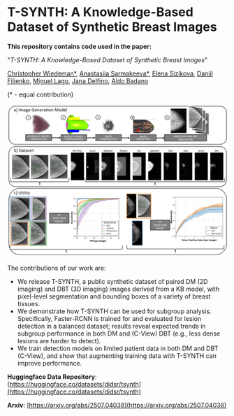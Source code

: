 # T-SYNTH: A Knowledge-Based Dataset of Synthetic Breast Images

**This repository contains code used in the paper:**

"_T-SYNTH: A Knowledge-Based Dataset of Synthetic Breast Images_"

[Christopher Wiedeman*](https://www.linkedin.com/in/christopher-wiedeman-a0b01014b), [Anastasiia Sarmakeeva*](https://www.linkedin.com/in/anastasiia-sarmakeeva), [Elena Sizikova](https://elenasizikova.github.io/), [Daniil Filienko](https://www.linkedin.com/in/daniil-filienko-800160215), [Miguel Lago](https://www.linkedin.com/in/milaan/), [Jana Delfino](https://www.linkedin.com/in/janadelfino/), [Aldo Badano](https://www.linkedin.com/in/aldobadano/) 

(* - equal contribution)

![overview](images/summary_figure.png)

The contributions of our work are:
* We release T-SYNTH, a public synthetic dataset of paired DM (2D imaging) and DBT (3D imaging) images derived from a KB model, with pixel-level segmentation and bounding boxes of a variety of breast tissues.
* We demonstrate how T-SYNTH can be used for subgroup analysis. Specifically, Faster-RCNN is trained for and evaluated for lesion detection in a balanced dataset; results reveal expected trends in subgroup performance in both DM and (C-View) DBT (e.g., less dense lesions are harder to detect). 
* We train detection models on limited patient data in both DM and DBT (C-View), and show that augmenting training data with T-SYNTH can improve performance.

**Huggingface Data Repository**: [https://huggingface.co/datasets/didsr/tsynth](https://huggingface.co/datasets/didsr/tsynth)

**Arxiv**: [https://arxiv.org/abs/2507.04038](https://arxiv.org/abs/2507.04038)
